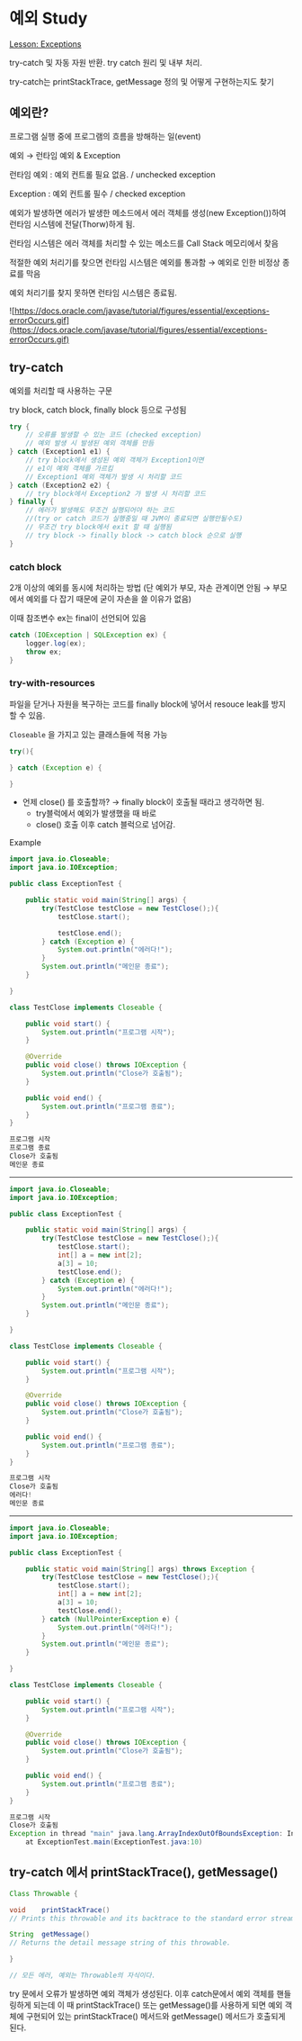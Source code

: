 # 예외 Study

[Lesson: Exceptions](https://docs.oracle.com/javase/tutorial/essential/exceptions/index.html)


try-catch 및 자동 자원 반환. try catch 원리 및 내부 처리.


try-catch는 printStackTrace, getMessage 정의 및 어떻게 구현하는지도 찾기

## 예외란?

프로그램 실행 중에 프로그램의 흐름을 방해하는 일(event)


예외 → 런타임 예외 & Exception

런타임 예외 : 예외 컨트롤 필요 없음. / unchecked exception

Exception : 예외 컨트롤 필수 / checked exception



예외가 발생하면 에러가 발생한 메소드에서 에러 객체를 생성(new Exception())하여 런타임 시스템에 전달(Thorw)하게 됨.

런타임 시스템은 에러 객체를 처리할 수 있는 메소드를 Call Stack 메모리에서 찾음

적절한 예외 처리기를 찾으면 런타임 시스템은 예외를 통과함 → 예외로 인한 비정상 종료를 막음

예외 처리기를 찾지 못하면 런타임 시스템은 종료됨.

![https://docs.oracle.com/javase/tutorial/figures/essential/exceptions-errorOccurs.gif](https://docs.oracle.com/javase/tutorial/figures/essential/exceptions-errorOccurs.gif)

## try-catch

예외를 처리할 때 사용하는 구문

try block, catch block, finally block 등으로 구성됨

```java
try {
	// 오류를 발생할 수 있는 코드 (checked exception)
	// 예외 발생 시 발생된 예외 객체를 만듬
} catch (Exception1 e1) {
	// try block에서 생성된 예외 객체가 Exception1이면
	// e1이 예외 객체를 가르킴
	// Exception1 예외 객체가 발생 시 처리할 코드
} catch (Exception2 e2) {
	// try block에서 Exception2 가 발생 시 처리할 코드
} finally {
	// 에러가 발생해도 무조건 실행되어야 하는 코드
	//(try or catch 코드가 실행중일 때 JVM이 종료되면 실행안될수도)
	// 무조건 try block에서 exit 할 때 실행됨
	// try block -> finally block -> catch block 순으로 실행
}
```

### catch block

2개 이상의 예외를 동시에 처리하는 방법 (단 예외가 부모, 자손 관계이면 안됨 → 부모에서 예외를 다 잡기 때문에 굳이 자손을 쓸 이유가 없음)

이때 참조변수 ex는 final이 선언되어 있음

```java
catch (IOException | SQLException ex) {
	logger.log(ex);
	throw ex;
}
```

### try-with-resources

파일을 닫거나 자원을 복구하는 코드를 finally block에 넣어서 resouce leak를 방지할 수 있음.

`Closeable` 을 가지고 있는 클래스들에 적용 가능

```java
try(){

} catch (Exception e) {

}
```

- 언제 close() 를 호출할까? → finally block이 호출될 때라고 생각하면 됨.
    - try블럭에서 예외가 발생했을 때 바로
    - close() 호출 이후 catch 블럭으로 넘어감.

Example

```java
import java.io.Closeable;
import java.io.IOException;

public class ExceptionTest {

    public static void main(String[] args) {
        try(TestClose testClose = new TestClose();){
            testClose.start();

            testClose.end();
        } catch (Exception e) {
            System.out.println("에러다!");
        }
        System.out.println("메인문 종료");
    }

}

class TestClose implements Closeable {

    public void start() {
        System.out.println("프로그램 시작");
    }

    @Override
    public void close() throws IOException {
        System.out.println("Close가 호출됨");
    }

    public void end() {
        System.out.println("프로그램 종료");
    }
}
```






```java
프로그램 시작
프로그램 종료
Close가 호출됨
메인문 종료
```
___

```java
import java.io.Closeable;
import java.io.IOException;

public class ExceptionTest {

    public static void main(String[] args) {
        try(TestClose testClose = new TestClose();){
            testClose.start();
            int[] a = new int[2];
            a[3] = 10;
            testClose.end();
        } catch (Exception e) {
            System.out.println("에러다!");
        }
        System.out.println("메인문 종료");
    }

}

class TestClose implements Closeable {

    public void start() {
        System.out.println("프로그램 시작");
    }

    @Override
    public void close() throws IOException {
        System.out.println("Close가 호출됨");
    }

    public void end() {
        System.out.println("프로그램 종료");
    }
}
```







```java
프로그램 시작
Close가 호출됨
에러다!
메인문 종료
```

___

```java
import java.io.Closeable;
import java.io.IOException;

public class ExceptionTest {

    public static void main(String[] args) throws Exception {
        try(TestClose testClose = new TestClose();){
            testClose.start();
            int[] a = new int[2];
            a[3] = 10;
            testClose.end();
        } catch (NullPointerException e) {
            System.out.println("에러다!");
        }
        System.out.println("메인문 종료");
    }

}

class TestClose implements Closeable {

    public void start() {
        System.out.println("프로그램 시작");
    }

    @Override
    public void close() throws IOException {
        System.out.println("Close가 호출됨");
    }

    public void end() {
        System.out.println("프로그램 종료");
    }
}
```







```java
프로그램 시작
Close가 호출됨
Exception in thread "main" java.lang.ArrayIndexOutOfBoundsException: Index 3 out of bounds for length 2
	at ExceptionTest.main(ExceptionTest.java:10)
```

## try-catch 에서 printStackTrace(), getMessage()

```java
Class Throwable {

void	printStackTrace()
// Prints this throwable and its backtrace to the standard error stream

String	getMessage()
// Returns the detail message string of this throwable.

}

// 모든 에러, 예외는 Throwable의 자식이다.
```

try 문에서 오류가 발생하면 예외 객체가 생성된다. 이후 catch문에서 예외 객체를 핸들링하게 되는데 이 때 printStackTrace() 또는 getMessage()를 사용하게 되면 예외 객체에 구현되어 있는 printStackTrace() 메서드와 getMessage() 메서드가 호출되게 된다.